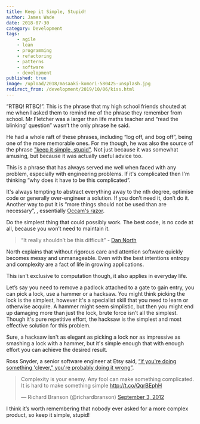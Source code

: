 ```yaml
---
title: Keep it Simple, Stupid!
author: James Wade
date: 2018-07-30
category: Development
tags:
    - agile
    - lean
    - programming
    - refactoring
    - patterns
    - software
    - development
published: true
image: /upload/2018/masaaki-komori-580425-unsplash.jpg
redirect_from: /development/2019/10/06/kiss.html
---
```


“RTBQ! RTBQ!”. This is the phrase that my high school friends shouted at me when I asked them to remind me of the phrase they remember from school. Mr Fletcher was a larger than life maths teacher and “read the blinking’ question” wasn’t the only phrase he said.

He had a whole raft of these phrases, including “log off, and bog off”, being one of the more memorable ones.
For me though, he was also the source of the phrase ["keep it simple, stupid"](https://en.wikipedia.org/wiki/KISS_principle).
Not just because it was somewhat amusing, but because it was actually useful advice too.

<!--more-->

This is a phrase that has always served me well when faced with any problem, especially with engineering problems. If it's complicated then I'm thinking “why does it have to be this complicated”.

It's always tempting to abstract everything away to the nth degree, optimise code or generally over-engineer a solution. If you don’t need it, don’t do it. Another way to put it is “more things should not be used than are necessary”, , essentially [Occam's razor](https://simple.wikipedia.org/wiki/Occam%27s_razor).

Do the simplest thing that could possibly work. The best code, is no code at all, because you won’t need to maintain it.

> “It really shouldn’t be this difficult” - [Dan North](http://gotocon.com/dl/goto-chicago-2014/slides/DanNorth_KickingTheComplexityHabit.pdf)

North explains that without rigorous care and attention software quickly becomes messy and unmanageable. Even with the best intentions entropy and complexity are a fact of life in growing applications. 

This isn't exclusive to computation though, it also applies in everyday life.

Let’s say you need to remove a padlock attached to a gate to gain entry, you can pick a lock, use a hammer or a hacksaw. You might think picking the lock is the simplest, however it's a specialist skill that you need to learn or otherwise acquire. A hammer might seem simplistic, but then you might end up damaging more than just the lock, brute force isn’t all the simplest. Though it's pure repetitive effort, the hacksaw is the simplest and most effective solution for this problem.

Sure, a hacksaw isn't as elegant as picking a lock nor as impressive as smashing a lock with a hammer, but it's simple enough that with enough effort you can achieve the desired result.

Ross Snyder, a senior software engineer at Etsy said, [“if you're doing something 'clever," you're probably doing it wrong”](https://arstechnica.com/information-technology/2011/10/when-clever-goes-wrong-how-etsy-overcame-poor-architectural-choices/).

<blockquote class="twitter-tweet" data-lang="en"><p lang="en" dir="ltr">Complexity is your enemy. Any fool can make something complicated. It is hard to make something simple <a href="http://t.co/QqrBEphH">http://t.co/QqrBEphH</a></p>&mdash; Richard Branson (@richardbranson) <a href="https://twitter.com/richardbranson/status/242582296157384704?ref_src=twsrc%5Etfw">September 3, 2012</a></blockquote>
<script async src="https://platform.twitter.com/widgets.js" charset="utf-8"></script>

I think it’s worth remembering that nobody ever asked for a more complex product, so keep it simple, stupid!